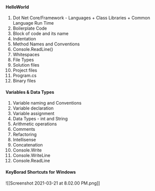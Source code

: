 #### HelloWorld
1. Dot Net Core/Framework - Languages + Class Libraries + Common Language Run Time
2. Boilerplate Code
3. Block of code and its name
4. Indentation
5. Method Names and Conventions
 2. Console.ReadLine()
 3. Whitespaces
 4. File Types
 5. Solution files
 6. Project files
 7. Program.cs
 8. Binary files

#### Variables & Data Types
1. Variable naming and Conventions
2. Variable declaration 
3. Variable assignment
4. Data Types  - int and String
5. Arithmetic operations
6.  Comments
7.  Refactoring
8.  Intellisense
9.  Concatenation
10. Console.Write
11. Console.WriteLine
12. Console.ReadLine


#### KeyBorad Shortcuts for Windows
![[Screenshot 2021-03-21 at 8.02.00 PM.png]]


